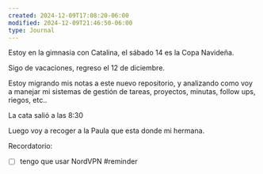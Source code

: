 ```yaml
---
created: 2024-12-09T17:08:20-06:00
modified: 2024-12-09T21:46:50-06:00
type: Journal
---
```


Estoy en la gimnasia con Catalina, el sábado 14 es la Copa Navideña.

Sigo de vacaciones, regreso el 12 de diciembre.

Estoy migrando mis notas a este nuevo repositorio, y analizando como voy a manejar mi sistemas de gestión de tareas, proyectos, minutas, follow ups, riegos, etc..

La cata salió a las 8:30

Luego voy a recoger a la Paula que esta donde mi hermana. 

Recordatorio:
- [ ] tengo que usar NordVPN #reminder
